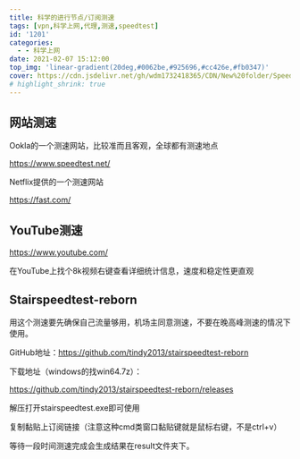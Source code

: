 ```yaml
---
title: 科学的进行节点/订阅测速
tags: [vpn,科学上网,代理,测速,speedtest]
id: '1201'
categories:
  - - 科学上网
date: 2021-02-07 15:12:00
top_img: 'linear-gradient(20deg,#0062be,#925696,#cc426e,#fb0347)'
cover: https://cdn.jsdelivr.net/gh/wdm1732418365/CDN/New%20folder/Speedtest.net-Logo.wine.png
# highlight_shrink: true
---
```


## 网站测速

Ookla的一个测速网站，比较准而且客观，全球都有测速地点

https://www.speedtest.net/

Netflix提供的一个测速网站

https://fast.com/

## YouTube测速

https://www.youtube.com/

在YouTube上找个8k视频右键查看详细统计信息，速度和稳定性更直观

## Stairspeedtest-reborn

用这个测速要先确保自己流量够用，机场主同意测速，不要在晚高峰测速的情况下使用。

GitHub地址：https://github.com/tindy2013/stairspeedtest-reborn

下载地址（windows的找win64.7z）：

https://github.com/tindy2013/stairspeedtest-reborn/releases

解压打开stairspeedtest.exe即可使用

复制黏贴上订阅链接（注意这种cmd类窗口黏贴键就是鼠标右键，不是ctrl+v）

等待一段时间测速完成会生成结果在result文件夹下。

